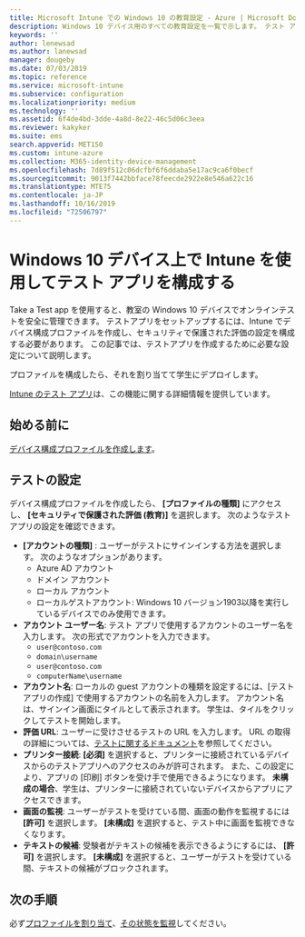 ```yaml
---
title: Microsoft Intune での Windows 10 の教育設定 - Azure | Microsoft Docs
description: Windows 10 デバイス用のすべての教育設定を一覧で示します。 テスト アプリでデバイス構成プロファイルにこれらの設定を使用する、ユーザーまたは学生のサインイン方法を選択する、テスト中に画面を監視するなどの機能が Intune にはあります。
keywords: ''
author: lenewsad
ms.author: lanewsad
manager: dougeby
ms.date: 07/03/2019
ms.topic: reference
ms.service: microsoft-intune
ms.subservice: configuration
ms.localizationpriority: medium
ms.technology: ''
ms.assetid: 6f4de4bd-3dde-4a8d-8e22-46c5d06c3eea
ms.reviewer: kakyker
ms.suite: ems
search.appverid: MET150
ms.custom: intune-azure
ms.collection: M365-identity-device-management
ms.openlocfilehash: 7d89f512c06dcfbf6f6ddaba5e17ac9ca6f0becf
ms.sourcegitcommit: 9013f7442bbface78feecde2922e8e546a622c16
ms.translationtype: MTE75
ms.contentlocale: ja-JP
ms.lasthandoff: 10/16/2019
ms.locfileid: "72506797"
---
```

# <a name="configure-the-take-a-test-app-on-windows-10-devices-using-intune"></a>Windows 10 デバイス上で Intune を使用してテスト アプリを構成する

Take a Test app を使用すると、教室の Windows 10 デバイスでオンラインテストを安全に管理できます。 テストアプリをセットアップするには、Intune でデバイス構成プロファイルを作成し、セキュリティで保護された評価の設定を構成する必要があります。 この記事では、テストアプリを作成するために必要な設定について説明します。 

プロファイルを構成したら、それを割り当てて学生にデプロイします。 

[Intune のテスト アプリ](education-settings-configure.md)は、この機能に関する詳細情報を提供しています。

## <a name="before-you-begin"></a>始める前に

[デバイス構成プロファイルを作成します](education-settings-configure.md#create-a-device-profile)。

## <a name="take-a-test-settings"></a>テストの設定
デバイス構成プロファイルを作成したら、 **[プロファイルの種類]** にアクセスし、 **[セキュリティで保護された評価 (教育)]** を選択します。 次のようなテストアプリの設定を確認できます。 


- **[アカウントの種類]** : ユーザーがテストにサインインする方法を選択します。 次のようなオプションがあります。
  - Azure AD アカウント
  - ドメイン アカウント
  - ローカル アカウント
  - ローカルゲストアカウント: Windows 10 バージョン1903以降を実行しているデバイスでのみ使用できます。    
- **アカウント ユーザー名**: テスト アプリで使用するアカウントのユーザー名を入力します。 次の形式でアカウントを入力できます。
  - `user@contoso.com`
  - `domain\username`
  - `user@contoso.com`
  - `computerName\username`
- **アカウント名**: ローカルの guest アカウントの種類を設定するには、[テストアプリの作成] で使用するアカウントの名前を入力します。 アカウント名は、サインイン画面にタイルとして表示されます。 学生は、タイルをクリックしてテストを開始します。  
- **評価 URL**: ユーザーに受けさせるテストの URL を入力します。 URL の取得の詳細については、[テストに関するドキュメント](https://docs.microsoft.com/education/windows/take-tests-in-windows-10)を参照してください。
- **プリンター接続**: **[必須]** を選択すると、プリンターに接続されているデバイスからのテストアプリへのアクセスのみが許可されます。 また、この設定により、アプリの [印刷] ボタンを受け手で使用できるようになります。 **未構成の場合**、学生は、プリンターに接続されていないデバイスからアプリにアクセスできます。  
- **画面の監視**: ユーザーがテストを受けている間、画面の動作を監視するには **[許可]** を選択します。 **[未構成]** を選択すると、テスト中に画面を監視できなくなります。
- **テキストの候補**: 受験者がテキストの候補を表示できるようにするには、 **[許可]** を選択します。 **[未構成]** を選択すると、ユーザーがテストを受けている間、テキストの候補がブロックされます。

## <a name="next-steps"></a>次の手順

必ず[プロファイルを割り当て](device-profile-assign.md)、[その状態を監視](device-profile-monitor.md)してください。
